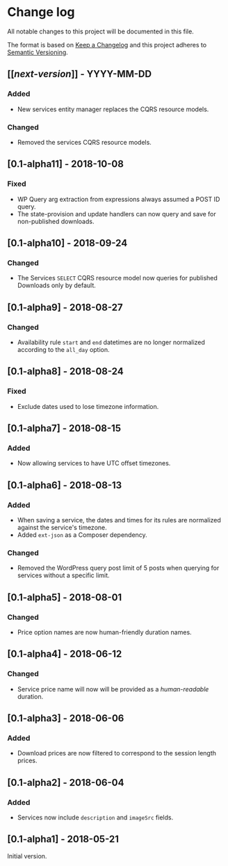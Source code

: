 # Change log
All notable changes to this project will be documented in this file.

The format is based on [Keep a Changelog](http://keepachangelog.com/)
and this project adheres to [Semantic Versioning](http://semver.org/).

## [[*next-version*]] - YYYY-MM-DD
### Added
- New services entity manager replaces the CQRS resource models.

### Changed
- Removed the services CQRS resource models.

## [0.1-alpha11] - 2018-10-08
### Fixed
- WP Query arg extraction from expressions always assumed a POST ID query.
- The state-provision and update handlers can now query and save for non-published downloads.

## [0.1-alpha10] - 2018-09-24
### Changed
- The Services `SELECT` CQRS resource model now queries for published Downloads only by default.

## [0.1-alpha9] - 2018-08-27
### Changed
- Availability rule `start` and `end` datetimes are no longer normalized according to the `all_day` option.

## [0.1-alpha8] - 2018-08-24
### Fixed
- Exclude dates used to lose timezone information.

## [0.1-alpha7] - 2018-08-15
### Added
- Now allowing services to have UTC offset timezones.

## [0.1-alpha6] - 2018-08-13
### Added
- When saving a service, the dates and times for its rules are normalized against the service's timezone.
- Added `ext-json` as a Composer dependency.

### Changed
- Removed the WordPress query post limit of 5 posts when querying for services without a specific limit.

## [0.1-alpha5] - 2018-08-01
### Changed
- Price option names are now human-friendly duration names.

## [0.1-alpha4] - 2018-06-12
### Changed
- Service price name will now will be provided as a *human-readable* duration.

## [0.1-alpha3] - 2018-06-06
### Added
- Download prices are now filtered to correspond to the session length prices.

## [0.1-alpha2] - 2018-06-04
### Added
- Services now include `description` and `imageSrc` fields. 

## [0.1-alpha1] - 2018-05-21
Initial version.
